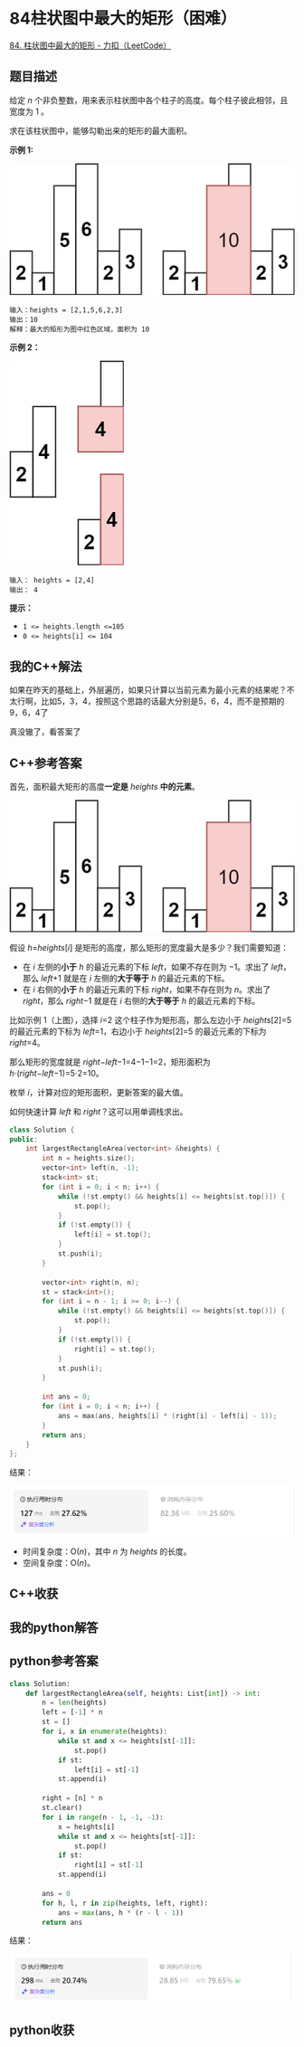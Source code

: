 # 84柱状图中最大的矩形（困难）

[84. 柱状图中最大的矩形 - 力扣（LeetCode）](https://leetcode.cn/problems/largest-rectangle-in-histogram/description/)

## 题目描述

给定 *n* 个非负整数，用来表示柱状图中各个柱子的高度。每个柱子彼此相邻，且宽度为 1 。

求在该柱状图中，能够勾勒出来的矩形的最大面积。

 

**示例 1:**

![img](./assets/histogram.jpg)

```
输入：heights = [2,1,5,6,2,3]
输出：10
解释：最大的矩形为图中红色区域，面积为 10
```

**示例 2：**

![img](./assets/histogram-1.jpg)

```
输入： heights = [2,4]
输出： 4
```

 

**提示：**

- `1 <= heights.length <=105`
- `0 <= heights[i] <= 104`

## 我的C++解法

如果在昨天的基础上，外层遍历，如果只计算以当前元素为最小元素的结果呢？不太行啊，比如5，3，4，按照这个思路的话最大分别是5，6，4，而不是预期的9，6，4了

真没辙了，看答案了

## C++参考答案

首先，面积最大矩形的高度**一定是** *heights* **中的元素**。

![单调栈【基础算法精讲 26】](./assets/1710804602-sheXGS-lc84.jpg)

假设 *h*=*heights*[*i*] 是矩形的高度，那么矩形的宽度最大是多少？我们需要知道：

- 在 *i* 左侧的**小于** *h* 的最近元素的下标 *left*，如果不存在则为 −1。求出了 *left*，那么 *left*+1 就是在 *i* 左侧的**大于等于** *h* 的最近元素的下标。
- 在 *i* 右侧的**小于** *h* 的最近元素的下标 *right*，如果不存在则为 *n*。求出了 *right*，那么 *right*−1 就是在 *i* 右侧的**大于等于** *h* 的最近元素的下标。

比如示例 1（上图），选择 *i*=2 这个柱子作为矩形高，那么左边小于 *heights*[2]=5 的最近元素的下标为 *left*=1，右边小于 *heights*[2]=5 的最近元素的下标为 *right*=4。

那么矩形的宽度就是 *right*−*left*−1=4−1−1=2，矩形面积为 *h*⋅(*right*−*left*−1)=5⋅2=10。

枚举 *i*，计算对应的矩形面积，更新答案的最大值。

如何快速计算 *left* 和 *right*？这可以用单调栈求出。

```cpp
class Solution {
public:
    int largestRectangleArea(vector<int> &heights) {
        int n = heights.size();
        vector<int> left(n, -1);
        stack<int> st;
        for (int i = 0; i < n; i++) {
            while (!st.empty() && heights[i] <= heights[st.top()]) {
                st.pop();
            }
            if (!st.empty()) {
                left[i] = st.top();
            }
            st.push(i);
        }

        vector<int> right(n, n);
        st = stack<int>();
        for (int i = n - 1; i >= 0; i--) {
            while (!st.empty() && heights[i] <= heights[st.top()]) {
                st.pop();
            }
            if (!st.empty()) {
                right[i] = st.top();
            }
            st.push(i);
        }

        int ans = 0;
        for (int i = 0; i < n; i++) {
            ans = max(ans, heights[i] * (right[i] - left[i] - 1));
        }
        return ans;
    }
};
```

结果：

![image-20240927205114360](./assets/image-20240927205114360.png)

- 时间复杂度：O(*n*)，其中 *n* 为 *heights* 的长度。
- 空间复杂度：O(*n*)。

## C++收获



## 我的python解答



## python参考答案

```py
class Solution:
    def largestRectangleArea(self, heights: List[int]) -> int:
        n = len(heights)
        left = [-1] * n
        st = []
        for i, x in enumerate(heights):
            while st and x <= heights[st[-1]]:
                st.pop()
            if st:
                left[i] = st[-1]
            st.append(i)

        right = [n] * n
        st.clear()
        for i in range(n - 1, -1, -1):
            x = heights[i]
            while st and x <= heights[st[-1]]:
                st.pop()
            if st:
                right[i] = st[-1]
            st.append(i)

        ans = 0
        for h, l, r in zip(heights, left, right):
            ans = max(ans, h * (r - l - 1))
        return ans
```

结果：

![image-20240927205211747](./assets/image-20240927205211747.png)



## python收获